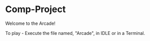 # Comp-Project
Welcome to the Arcade!

To play - Execute the file named, "Arcade", in IDLE or in a Terminal.
